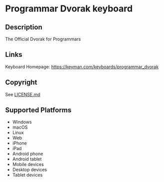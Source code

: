 Programmar Dvorak keyboard
==============

Description
-----------
The Official Dvorak for Programmars

Links
-----
Keyboard Homepage: https://keyman.com/keyboards/programmar_dvorak

Copyright
---------
See [LICENSE.md](LICENSE.md)

Supported Platforms
-------------------
 * Windows
 * macOS
 * Linux
 * Web
 * iPhone
 * iPad
 * Android phone
 * Android tablet
 * Mobile devices
 * Desktop devices
 * Tablet devices

